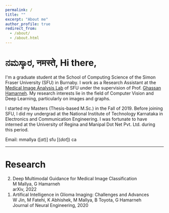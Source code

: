 ```yaml
---
permalink: /
title: ""
excerpt: "About me"
author_profile: true
redirect_from: 
  - /about/
  - /about.html
---
```


<!-- Welcome to my e-home! -->


ನಮಸ್ಕಾರ, नमस्ते, Hi there,
===

I'm a graduate student at the School of Computing Science of the Simon Fraser University (SFU) in Burnaby. I work as a Research Assistant at the [Medical Image Analysis Lab](https://www.medicalimageanalysis.com/) of SFU under the supervision of Prof. [Ghassan Hamarneh](https://scholar.google.com/citations?user=61DdlkAAAAAJ). My research interests lie in the field of Computer Vision and Deep Learning, particularly on images and graphs.

I started my Masters (Thesis-based M.Sc.) in the Fall of 2019. Before joining SFU, I did my undergrad at the National Institute of Technology Karnataka in Electronics and Communication Engineering. I was fortunate to have interned at the University of Regina and Manipal Dot Net Pvt. Ltd. during this period. 

<!-- Here's my [CV](https://drive.google.com/file/d/1Rg--6h9s2V9dd5wZNkomOUAA29ZV3pAq/view?usp=sharing).-->

Email: mmallya ([_at_)] sfu [(_dot_]) ca

<hr style="width:100%;text-align:left;margin-center:0">


Research
==

<ol reversed>
  <li>Deep Multimodal Guidance for Medical Image Classification</li>
      M Mallya, G Hamarneh<br />
      arXiv, 2022<br />
  
  <li>Artifical Intelligence in Glioma Imaging: Challenges and Advances</li>
      W Jin, M Fatehi, K Abhishek, M Mallya, B Toyota, G Hamarneh<br />
      Journal of Neural Engineering, 2020<br />
</ol>
